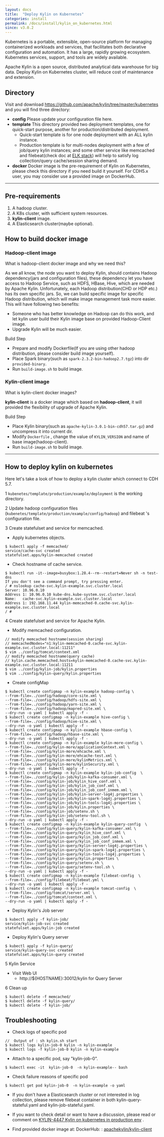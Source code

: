 ```yaml
---
layout: docs
title:  "Deploy Kylin on Kubernetes"
categories: install
permalink: /docs/install/kylin_on_kubernetes.html
since: v3.0.2
---
```


Kubernetes is a portable, extensible, open-source platform for managing containerized workloads and services, that facilitates both declarative configuration and automation. It has a large, rapidly growing ecosystem. Kubernetes services, support, and tools are widely available.

Apache Kylin is a open source, distributed analytical data warehouse for big data. Deploy Kylin on Kubernetes cluster, will reduce cost of maintenance and extension.

## Directory
Visit and download https://github.com/apache/kylin/tree/master/kubernetes and you will find three directory:

- **config** 
 Please update your configuration file here.
- **template** 
 This directory provided two deployment templates, one for quick-start purpose, another for production/distributed deployment.
    - Quick-start template is for one node deployment with an ALL kylin instance.
    - Production template is for multi-nodes deployment with a few of job/query kylin instances; and some other service like memcached and filebeat(check doc at [ELK stack](https://www.elastic.co/what-is/elk-stack)) will help to satisfy log collection/query cache/session sharing demand.
- **docker** 
 Docker image is the pre-requirement of Kylin on Kubernetes, please check this directory if you need build it yourself. For CDH5.x user, you may consider use a provided image on DockerHub.
 
---
 
## Pre-requirements
 
1. A hadoop cluster.
2. A K8s cluster, with sufficient system resources.
3. **kylin-client** image.
4. A Elasticsearch cluster(maybe optional).

## How to build docker image

### Hadoop-client image

What is hadoop-client docker image and why we need this?

As we all know, the node you want to deploy Kylin, should contains Hadoop dependency(jars and configuration files), these dependency let you have access to Hadoop Service, such as HDFS, HBase, Hive, which are needed by Apache Kylin. Unfortunately, each Hadoop distribution(CHD or HDP etc.) has its own specific jars. So, we can build specific image for specific Hadoop distribution, which will make image management task more easier. This will have following two benefits:

- Someone who has better knowledge on Hadoop can do this work, and let kylin user build their Kylin image base on provided Hadoop-Client image.
- Upgrade Kylin will be much easier.

Build Step
- Prepare and modify Dockerfile(If you are using other hadoop distribution, please consider build image yourself). 
- Place Spark binary(such as `spark-2.3.2-bin-hadoop2.7.tgz`) into dir `provided-binary`.
- Run `build-image.sh` to build image.

### Kylin-client image
 
What is kylin-client docker images? 

**kylin-client** is a docker image which based on **hadoop-client**, it will provided the flexibility of upgrade of Apache Kylin.

Build Step

- Place Kylin binary(such as `apache-kylin-3.0.1-bin-cdh57.tar.gz`) and uncompress it into current dir.
- Modify `Dockerfile` , change the value of `KYLIN_VERSION` and name of base image(hadoop-client).
- Run `build-image.sh` to build image.

----

## How to deploy kylin on kubernetes

Here let's take a look of how to deploy a kylin cluster which connect to CDH 5.7.

1 `kubenetes/template/production/example/deployment` is the working directory.

2 Update hadoop configuration files (`kubenetes/template/production/example/config/hadoop`) and filebeat 's configuration file.

3 Create statefulset and service for memcached.

- Apply kubernetes objects.
```
$ kubectl apply -f memcached/
service/cache-svc created
statefulset.apps/kylin-memcached created
```
- Check hostname of cache service.
``` 
$ kubectl run -it--image=busybox:1.28.4--rm--restart=Never sh -n test-dns
If you don't see a command prompt, try pressing enter.
/ # nslookup cache-svc.kylin-example.svc.cluster.local
Server: 10.96.0.10
Address 1: 10.96.0.10 kube-dns.kube-system.svc.cluster.local
Name:   cache-svc.kylin-example.svc.cluster.local
Address 1: 192.168.11.44 kylin-memcached-0.cache-svc.kylin-example.svc.cluster.local
/ #
```

4 Create statefulset and service for Apache Kylin.
- Modify memcached configuration.
``` 
// modify memcached hostname(session sharing)
// memcachedNodes="n1:kylin-memcached-0.cache-svc.kylin-example.svc.cluster.local:11211"
$ vim ../config/tomcat/context.xml
// modify memcached hostname(query cache)
// kylin.cache.memcached.hosts=kylin-memcached-0.cache-svc.kylin-example.svc.cluster.local:11211
$ vim ../config/kylin-job/kylin.properties
$ vim ../config/kylin-query/kylin.properties
```
- Create configMap
``` 
$ kubectl create configmap -n kylin-example hadoop-config \
--from-file=../config/hadoop/core-site.xml \
--from-file=../config/hadoop/hdfs-site.xml \
--from-file=../config/hadoop/yarn-site.xml \
--from-file=../config/hadoop/mapred-site.xml \
--dry-run -o yaml | kubectl apply -f -
$ kubectl create configmap -n kylin-example hive-config \
--from-file=../config/hadoop/hive-site.xml \
--dry-run -o yaml | kubectl apply -f -
$ kubectl create configmap -n kylin-example hbase-config \
--from-file=../config/hadoop/hbase-site.xml \
--dry-run -o yaml | kubectl apply -f -
$ kubectl create configmap -n kylin-example kylin-more-config \
--from-file=../config/kylin-more/applicationContext.xml \
--from-file=../config/kylin-more/ehcache.xml \
--from-file=../config/kylin-more/ehcache-test.xml \
--from-file=../config/kylin-more/kylinMetrics.xml \
--from-file=../config/kylin-more/kylinSecurity.xml \
--dry-run -o yaml | kubectl apply -f -
$ kubectl create configmap -n kylin-example kylin-job-config  \
--from-file=../config/kylin-job/kylin-kafka-consumer.xml \
--from-file=../config/kylin-job/kylin_hive_conf.xml \
--from-file=../config/kylin-job/kylin_job_conf.xml \
--from-file=../config/kylin-job/kylin_job_conf_inmem.xml \
--from-file=../config/kylin-job/kylin-server-log4j.properties \
--from-file=../config/kylin-job/kylin-spark-log4j.properties \
--from-file=../config/kylin-job/kylin-tools-log4j.properties \
--from-file=../config/kylin-job/kylin.properties \
--from-file=../config/kylin-job/setenv.sh \
--from-file=../config/kylin-job/setenv-tool.sh \
--dry-run -o yaml | kubectl apply -f -
$ kubectl create configmap -n kylin-example kylin-query-config  \
--from-file=../config/kylin-query/kylin-kafka-consumer.xml \
--from-file=../config/kylin-query/kylin_hive_conf.xml \
--from-file=../config/kylin-query/kylin_job_conf.xml \
--from-file=../config/kylin-query/kylin_job_conf_inmem.xml \
--from-file=../config/kylin-query/kylin-server-log4j.properties \
--from-file=../config/kylin-query/kylin-spark-log4j.properties \
--from-file=../config/kylin-query/kylin-tools-log4j.properties \
--from-file=../config/kylin-query/kylin.properties \
--from-file=../config/kylin-query/setenv.sh \
--from-file=../config/kylin-query/setenv-tool.sh \
--dry-run -o yaml | kubectl apply -f -
$ kubectl create configmap -n kylin-example filebeat-config  \
--from-file=../config/filebeat/filebeat.yml \
--dry-run -o yaml | kubectl apply -f -
$ kubectl create configmap -n kylin-example tomcat-config  \
--from-file=../config/tomcat/server.xml \
--from-file=../config/tomcat/context.xml \
--dry-run -o yaml | kubectl apply -f -
```
- Deploy Kylin's Job server
```
$ kubectl apply -f kylin-job/
service/kylin-job-svc created
statefulset.apps/kylin-job created
```
- Deploy Kylin's Query server
``` 
$ kubectl apply -f kylin-query/
service/kylin-query-svc created
statefulset.apps/kylin-query created
```

5 Kylin Service

- Visit Web UI
  - http://${HOSTNAME}:30012/kylin for Query Server

6 Clean up

``` 
$ kubectl delete -f memcached/
$ kubectl delete -f kylin-query/
$ kubectl delete -f kylin-job/
```

## Troubleshooting
- Check logs of specific pod
```
//  Output of : sh kylin.sh start
$ kubectl logs kylin-job-0 kylin -n kylin-example
$ kubectl logs -f kylin-job-0 kylin -n kylin-example
```
 
- Attach to a specific pod, say "kylin-job-0".   
``` 
$ kubectl exec -it  kylin-job-0  -n kylin-example-- bash
```   

- Check failure reasons of specific pod
``` 
$ kubectl get pod kylin-job-0  -n kylin-example -o yaml
```

- If you don't have a Elasticsearch cluster or not interested in log collection, please remove filebeat container in both kylin-query-stateful.yaml and kylin-job-stateful.yaml.

- If you want to check detail or want to have a discussion, please read or comment on [KYLIN-4447 Kylin on kubernetes in production env](https://issues.apache.org/jira/browse/KYLIN-4447) .

- Find provided docker image at: DockerHub: : [apachekylin/kylin-client](https://hub.docker.com/r/apachekylin/kylin-client)